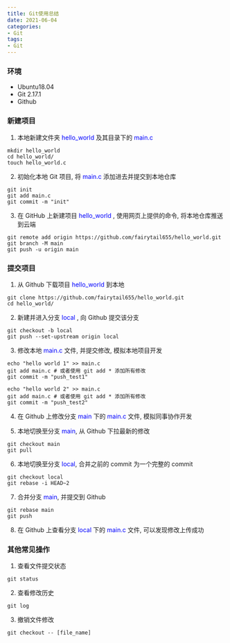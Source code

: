 ```yaml
---
title: Git使用总结
date: 2021-06-04
categories: 
- Git
tags:
- Git
---
```

### 环境

- Ubuntu18.04
- Git 2.17.1
- Github

<!--more-->

### 新建项目

1)  本地新建文件夹 <span style='color:blue'>hello_world</span> 及其目录下的 <span style='color:blue'>main.c</span>

   ```shell
   mkdir hello_world
   cd hello_world/
   touch hello_world.c
   ```

2) 初始化本地 Git 项目, 将 <span style='color:blue'>main.c</span> 添加进去并提交到本地仓库

```shell
git init
git add main.c
git commit -m "init"
```

3) 在 GitHub 上新建项目 <span style='color:blue'>hello_world</span> , 使用网页上提供的命令, 将本地仓库推送到云端

```shell
git remote add origin https://github.com/fairytail655/hello_world.git
git branch -M main
git push -u origin main
```

### 提交项目

1) 从 Github 下载项目 <span style='color:blue'>hello_world</span> 到本地

```shell
git clone https://github.com/fairytail655/hello_world.git
cd hello_world/
```

2) 新建并进入分支 <span style='color:blue'>local</span> , 向 Github 提交该分支

```shell
git checkout -b local
git push --set-upstream origin local
```

3) 修改本地 <span style='color:blue'>main.c</span> 文件, 并提交修改, 模拟本地项目开发

```shell
echo "hello world 1" >> main.c
git add main.c # 或者使用 git add * 添加所有修改
git commit -m "push_test1"

echo "hello world 2" >> main.c
git add main.c # 或者使用 git add * 添加所有修改
git commit -m "push_test2"
```

4) 在 Github 上修改分支 <span style='color:blue'>main</span> 下的 <span style='color:blue'>main.c</span> 文件, 模拟同事协作开发

5) 本地切换至分支 <span style='color:blue'>main</span>, 从 Github 下拉最新的修改

```shell
git checkout main
git pull
```

6) 本地切换至分支 <span style='color:blue'>local</span>, 合并之前的 commit 为一个完整的 commit

```shell
git checkout local
git rebase -i HEAD~2
```

7) 合并分支 <span style='color:blue'>main</span>, 并提交到 Github

```shell
git rebase main
git push
```

8) 在 Github 上查看分支 <span style='color:blue'>local</span> 下的 <span style='color:blue'>main.c</span> 文件, 可以发现修改上传成功

### 其他常见操作

1) 查看文件提交状态

```shell
git status
```

2) 查看修改历史

```shell
git log
```

3) 撤销文件修改

```shell
git checkout -- [file_name]
```

